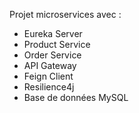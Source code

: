 Projet microservices avec :
-  Eureka Server
-  Product Service
-  Order Service
-  API Gateway
-  Feign Client
-  Resilience4j
-  Base de données MySQL
